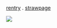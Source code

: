 [rentry](https://rentry.co/be) . [strawpage](https://charlieen.straw.page/)

![](https://static.wikia.nocookie.net/ensemble-stars/images/a/aa/%28Hot-Blooded_Dragon%29_Tetora_Nagumo_Chibi.gif/revision/latest?cb=20240405085939)
